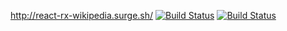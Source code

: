 http://react-rx-wikipedia.surge.sh/
[![Build Status](https://semaphoreci.com/api/v1/kandros/react-rxjs-wikipedia-search/branches/master/badge.svg)](https://semaphoreci.com/kandros/react-rxjs-wikipedia-search)
[![Build Status](https://travis-ci.org/kandros/react-rxjs-wikipedia-search.svg?branch=master)](https://travis-ci.org/kandros/react-rxjs-wikipedia-search)
